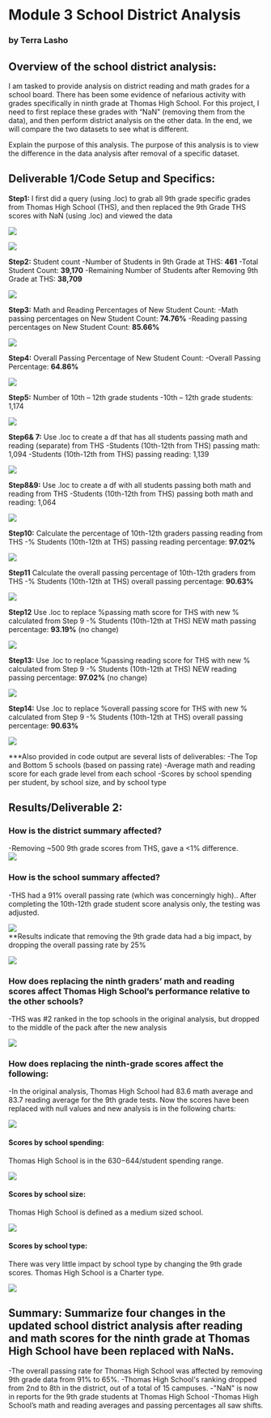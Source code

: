 # Module 3  School District Analysis
### by Terra Lasho 
## Overview of the school district analysis: 
I am tasked to provide analysis on district reading and math grades for a school board.  There has been some evidence of nefarious activity with grades specifically in ninth grade at Thomas High School.  For this project, I need to first replace these grades with “NaN” (removing them from the data), and then perform district analysis on the other data.  In the end, we will compare the two datasets to see what is different. 

Explain the purpose of this analysis.
The purpose of this analysis is to view the difference in the data analysis after removal of a specific dataset.
## Deliverable 1/Code Setup and Specifics:
**Step1:** I first did a query (using .loc) to grab all 9th grade specific grades from Thomas High School (THS), and then replaced the 9th Grade THS scores with NaN (using .loc) and viewed the data

![](https://github.com/Beetleee/School_District_Analysis/main/resources/D1Step1.png)

![](https://github.com/Beetleee/School_District_Analysis/blob/main/Resources/D1Step2_3.png)

**Step2:** Student count
	-Number of Students in 9th Grade at THS:  **461**
	-Total Student Count: **39,170**
	-Remaining Number of Students after Removing 9th Grade at THS: **38,709**
	
![](https://github.com/Beetleee/School_District_Analysis/blob/main/resources/specifics_on_9thTHS.png)

**Step3:** Math and Reading Percentages of New Student Count:
	-Math passing percentages on New Student Count: **74.76%**
	-Reading passing percentages on New Student Count: **85.66%**
	
![](https://github.com/Beetleee/School_District_Analysis/blob/main/resources/percentages_on_new.png)

**Step4:** Overall Passing Percentage of New Student Count:
	-Overall Passing Percentage: **64.86%**
	
![](https://github.com/Beetleee/School_District_Analysis/blob/main/resources/overall.png)

**Step5:** Number of 10th – 12th grade students
	-10th – 12th grade students: 1,174 
	
![](https://github.com/Beetleee/School_District_Analysis/blob/main/resources/total10_12atTHS.png)

**Step6& 7:** Use .loc to create a df that has all students passing math and reading (separate) from THS
	-Students (10th-12th from THS) passing math: 1,094
	-Students (10th-12th from THS) passing reading: 1,139
	
![](https://github.com/Beetleee/School_District_Analysis/blob/main/resources/10_12atTHS_passing.png)	

**Step8&9:** Use .loc to create a df with all students passing both math and reading from THS
	-Students (10th-12th from THS) passing both math and reading: 1,064
	
![](https://github.com/Beetleee/School_District_Analysis/blob/main/resources/10_12atTHS_passingloc.png)

**Step10:** Calculate the percentage of 10th-12th graders passing reading from THS
	-% Students (10th-12th at THS) passing reading percentage: **97.02%**
	
![](https://github.com/Beetleee/School_District_Analysis/blob/main/resources/step10.png)

**Step11** Calculate the overall passing percentage of 10th-12th graders from THS
	-% Students (10th-12th at THS) overall passing percentage: **90.63%**
	
![](https://github.com/Beetleee/School_District_Analysis/blob/main/resources/step11.png)

**Step12** Use .loc to replace %passing math score for THS with new % calculated from Step 9
	-% Students (10th-12th at THS) NEW math passing percentage: **93.19%** (no change)
	
![](https://github.com/Beetleee/School_District_Analysis/blob/main/resources/step12.png)

**Step13:** Use .loc to replace %passing reading score for THS with new % calculated from Step 9
	-% Students (10th-12th at THS) NEW reading passing percentage: **97.02%** (no change)
	
![](https://github.com/Beetleee/School_District_Analysis/blob/main/resources/10_12atTHS_passing%reading.png)

**Step14:** Use .loc to replace %overall passing score for THS with new % calculated from Step 9
	-% Students (10th-12th at THS) overall passing percentage: **90.63%**
	
![](https://github.com/Beetleee/School_District_Analysis/blob/main/resources/10_12atTHS_passing%overall.png)

***Also provided in code output are several lists of deliverables:
-The Top and Bottom 5 schools (based on passing rate)
-Average math and reading score for each grade level from each school
-Scores by school spending per student, by school size, and by school type

## Results/Deliverable 2:

### How is the district summary affected?
-Removing ~500 9th grade scores from THS, gave a <1% difference.   
![](https://github.com/Beetleee/School_District_Analysis/blob/main/resources/districtsummary.png)

### How is the school summary affected?
-THS had a 91% overall passing rate (which was concerningly high)..  After completing the 10th-12th grade student score analysis only, the testing was adjusted.

![](https://github.com/Beetleee/School_District_Analysis/blob/main/resources/adjusted.png)	
**Results indicate that removing the 9th grade data had a big impact, by dropping the overall passing rate by 25%

![](https://github.com/Beetleee/School_District_Analysis/blob/main/resources/bins.png)

### How does replacing the ninth graders’ math and reading scores affect Thomas High School’s performance relative to the other schools?

-THS was #2 ranked in the top schools in the original analysis, but dropped to the middle of the pack after the new analysis 

![](https://github.com/Beetleee/School_District_Analysis/blob/main/resources/location.png)

### How does replacing the ninth-grade scores affect the following:

-In the original analysis, Thomas High School had 83.6 math average and 83.7 reading average for the 9th grade tests. Now the scores have been replaced with null values and new analysis is in the following charts:

![](https://github.com/Beetleee/School_District_Analysis/blob/main/resources/location.png)

#### Scores by school spending:

Thomas High School is in the $630-$644/student spending range. 

![](https://github.com/Beetleee/School_District_Analysis/blob/main/resources/spending.png)

#### Scores by school size:

Thomas High School is defined as a medium sized school.

![](https://github.com/Beetleee/School_District_Analysis/blob/main/resources/size.png)

#### Scores by school type:

There was very little impact by school type by changing the 9th grade scores. Thomas High School is a Charter type.

![](https://github.com/Beetleee/School_District_Analysis/blob/main/resources/final.png)

## Summary: Summarize four changes in the updated school district analysis after reading and math scores for the ninth grade at Thomas High School have been replaced with NaNs. 

-The overall passing rate for Thomas High School was affected by removing 9th grade data from 91% to 65%.
-Thomas High School's ranking dropped from 2nd to 8th in the district, out of a total of 15 campuses.
-"NaN" is now in reports for the 9th grade students at Thomas High School
-Thomas High School’s math and reading averages and passing percentages all saw shifts.
